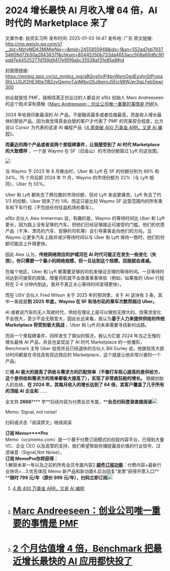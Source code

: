 # 2024 增长最快 AI 月收入增 64 倍，AI 时代的 Marketplace 来了

文章作者: 投资实习所
发布时间: 2025-01-03 14:47
发布地: 广东
原文链接: http://mp.weixin.qq.com/s?__biz=MzIyMDA3MjMwNw==&mid=2455855948&idx=1&sn=552ad7eb793754609d72b50a2843837f&chksm=80445350b733da4653acc508a60d6c90edd7e44525277d159d9417e95f6abc35536af31e85a8#rd

封面图链接: https://mmbiz.qpic.cn/sz_mmbiz_jpg/sBQys0vjP4pvWsmOgdEzvhnStPvpia0hLLUSJf2HE36Ie7lB2zyQwmvTJqMibvO5JibernJ5Eic98WJer3iaLFebSew/300

创业就是找 PMF，我相信真正创业过的人都会对 a16z 创始人 Marc Andreeseen 的这个观点深有感触《[Marc
Andreeseen：创业公司唯一重要的事情是
PMF](https://mp.weixin.qq.com/s?__biz=MzIyMDA3MjMwNw==&mid=2455854358&idx=1&sn=c89ecd882e9196cdf5b94564850bdd68&scene=21#wechat_redirect)》。

2024 年给我印象最深的 AI 产品，不是融资最多或者估值最高，而是收入增长最快的那些产品，因为我觉得真金白银的客户才代表了 PMF
的完美契合程度，比方说以 Cursor 为代表的这波 AI 编程产品《[4 周突破 400 万美金 ARR，又是 AI
编程](https://mp.weixin.qq.com/s?__biz=MzIyMDA3MjMwNw==&mid=2455855895&idx=1&sn=0f8d282db1e140457be6ed240008c9d2&scene=21#wechat_redirect)》。

**而最近的两个产品或者说两个里程碑事件，让我感受到了 AI 时代 Marketplace 的大致模样** ，一个是 Waymo 在
SF（旧金山）的市场份额超过 Lyft 的这张图。

![](https://mmbiz.qpic.cn/sz_mmbiz_jpg/sBQys0vjP4pvWsmOgdEzvhnStPvpia0hLmRNXDADicJovIFmKj69pmUzeib6xXaib9fy4LkTHt5CeZIv80WQzUesuQ/640?wx_fmt=jpeg&from=appmsg)

当 Waymo 于 2023 年 8 月推出时，Uber 和 Lyft 在 SF 的份额分别为 66% 和 34%。15 个月后即 2024 年 11
月，Waymo 的市场份额为 22%（与 Lyft 相同），Uber 为 55%。

Uber 和 Lyft 都失去了两位数的市场份额，但对 Lyft 来说更痛苦。Lyft 失去了约 1/3 的份额，Uber 损失了约 1/6。而这只是比较
Waymo SF 运营范围内的所有乘车和下车行程（不包括任何往返机场的乘车）。

a16z 合伙人 Alex Immerman 说，有趣的是，Waymo 的等待时间比 Uber 和 Lyft
更长，因为路上没有足够的汽车。但他们已经足够接近可接受的门槛，他们的优质产品（干净、漂亮的汽车、安静的司机等）会引导乘客走向他们的方向。当 Waymo
让更多汽车上路并减少等待时间以与 Uber 和 Lyft 保持一致时，他们的份额可能会上升得更快。

因此 Alex 认为，**传统网络效应的护城河在 AI 时代可能正在发生一些变化（失效），你只需要一个最小的网络规模，但一旦达到这个规模，回报就会递减。**

在每个地区，Uber 和 Lyft 都需要足够的司机来保证合理的等待时间。一旦等待时间达到可接受的阈值，增量司机就不会改善乘客体验（例如，如果我的 Uber
行程将在 2-4 分钟内到达，我并不真正关心等待时间变得更快）。

而在 USV 合伙人 Fred Wilson 关于 2025 年的预测里，关于 AI 这块有 3 条，其中一条就是**到 2025 年底，Waymo 在
SF 和洛杉矶的乘车次数将超过 Uber。**

AI 或者说汽车的无人驾驶时代，供给在理论上是可以做到无限大的，但需求变化不会很大，至少不会无限变大，因此长远来看，我认为**基于人力来提供供给的传统
Marketplace 将受到极大挑战** ，Uber 和 Lyft 的未来需要寻找新的出路。

而另一个里程碑事件，同样发生了类似的情况，我认为它是 2024 年当之无愧的增长最快 AI 产品，并且也呈现出了 AI 时代 Marketplace
的一些雏形，Benchmark 主导 Uber 投资并且已经退休的合伙人 Bill Gurley 说，他做投资大部分时间都是在寻找具有双边效应的
Marketplace，这个就是让他非常兴奋的一个产品。

它**用 AI 极大的提高了供给与需求方的匹配效率（不像打车核心提高的是供给方，这个是供给和需求方的效率都极大提高了），实现了非常疯狂般的增长。**
根据创始人的总结，**在 2024 年，其每月收入的增长达到了 64 倍，其客户覆盖了几乎所有的顶级 AI 企业和** ……

全文共 **2668******
字**后续内容为付费会员专属，****会员扫码登录直接阅读**![](https://mmbiz.qpic.cn/sz_mmbiz_png/sBQys0vjP4pvWsmOgdEzvhnStPvpia0hLFvYHQJRn6E9FjEdGntUZVM4EVO0icOyt2hQDp6UZVHrWWUqqLWiayNxQ/640?wx_fmt=png&from=appmsg)  

Memo: Signal, not noise!

扫码或点击「阅读原文」继续阅读

**订阅 Memo****Pro**  
Memo（vcsmemo.com）是一个基于付费订阅模式的创投内容平台，已得到大量 VC、企业 CEO
以及高管的支持，我们希望帮助你捕捉最具价值的行业信号、过滤噪音（Signal,Not Noise）。  
**订阅 Memo****Pro****你将获得：**  
1.解锁未来一年以及之前的所有会员专属内容2.[**邮件订阅功能**](https://mp.weixin.qq.com/s?__biz=MzIyMDA3MjMwNw==&mid=2455853781&idx=1&sn=b6f8e3ddc87e9531f3f8c3e9cd98bd9f&scene=21#wechat_redirect)：付费内容+最新行业快讯+...3.优先体验
Memo 新产品和新功能4.后台回复“发票”获得开票入口**  
****限时 799 元/年（原价 999
元/年），扫码立即订阅**![](https://mmbiz.qpic.cn/mmbiz_png/mrJibAziaMQhQGoNHniac6wGOyRe172dlS0HCYicyjiaCTtly2pULIz6YPNsXeRjoQFSuDYezsia4ibhbAc1X3GKtVRyw/640?wx_fmt=png&wxfrom=5&wx_lazy=1&wx_co=1)

  1. [ 4 周 400 万美金 ARR，又是 AI 编程](https://mp.weixin.qq.com/s?__biz=MzIyMDA3MjMwNw==&mid=2455855895&idx=1&sn=0f8d282db1e140457be6ed240008c9d2&scene=21#wechat_redirect)

  2. # [Marc Andreeseen：创业公司唯一重要的事情是 PMF](https://mp.weixin.qq.com/s?__biz=MzIyMDA3MjMwNw==&mid=2455854358&idx=1&sn=c89ecd882e9196cdf5b94564850bdd68&scene=21#wechat_redirect)

  3. # [2 个月估值增 4 倍，Benchmark 把最近增长最快的 AI 应用都快投了](https://mp.weixin.qq.com/s?__biz=MzIyMDA3MjMwNw==&mid=2455855356&idx=1&sn=0cc59f08c892a0535ba9f72e93f230fd&scene=21#wechat_redirect)

